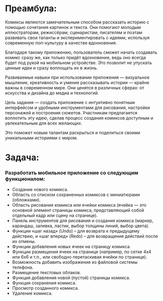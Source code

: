 # Преамбула:
Комиксы являются замечательным способом рассказать историю с
помощью сочетания картинок и текста. Они помогают молодым иллюстраторам,
режиссёрам, сценаристам, писателям и поэтам развивать свои таланты и
экспериментировать с идеями, используя современную поп-культуру в качестве
вдохновения.

Благодаря такому приложению, пользователь сможет начать создавать
комикс сразу же, как только придёт вдохновение, ведь оно всегда будет под
рукой на мобильном устройстве. Это позволит не упускать ценные идеи и сразу
воплощать их в жизнь.

Развиваемые навыки при использовании приложения — визуальное
мышление, креативность и умение рассказывать истории — крайне важны в
современном мире. Они ценятся в различных сферах: от искусства и дизайна до
медиа и технологий.

Цель задания — создать приложение с интуитивно понятным
интерфейсом и удобными инструментами для рисования, настройки персонажей
и построения сюжетов. Участникам предлагается воплотить эту идею, сделав
процесс создания комиксов доступным и увлекательным для всех желающих.

Это поможет новым талантам раскрыться и поделиться своими уникальными
историями с миром.

# Задача:
### Разработать мобильное приложение со следующим функционалом:
- Создание нового комикса.
- Область со списком сохраненных комиксов с миниатюрами (обложками).
- Область рисования комикса или ячейки комикса (ячейка — это основной
элемент страницы комикса, представляющий собой отдельный кадр или
сцену на странице).
- Панель инструментов для рисования и создания комикса (маркер,
карандаш, заливка, ластик, выбор толщины линий, выбор цвета).
- Функции «шаг назад» (Undo) – для возврата к предыдущему действию, и
«шаг вперед» (Redo) – для возвращения действий после их отмены.
- Функции добавления новых ячеек на страницу комикса.
- Функции размещения ячеек на странице (например, по сетке 4х4 или 6х6 и
т.п., или свободно перетаскивая ячейки по странице).
- Возможность добавить изображение из файловой системы телефона.
- Размещение текстовых облаков.
- Функция добавления новой (пустой) страницы комикса.
- Функция сохранения комикса.
- Просмотр созданного комикса.
- Удаление комикса.